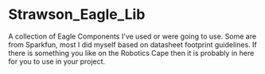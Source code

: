 # Strawson_Eagle_Lib
A collection of Eagle Components I've used or were going to use.
Some are from Sparkfun, most I did myself based on datasheet footprint
guidelines. If there is something you like on the Robotics Cape then
it is probably in here for you to use in your project.
